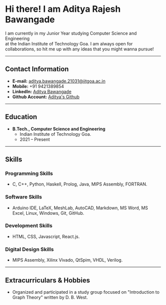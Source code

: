 # Hi there! I am Aditya Rajesh Bawangade

I am currently in my Junior Year studying Computer Science and Engineering  
at the Indian Institute of Technology Goa. I am always open for collaborations, so hit me up with any ideas that you might wanna pursue!

---

## Contact Information
- **E-mail:** aditya.bawangade.21031@iitgoa.ac.in
- **Mobile:** +91 9421389854
- **LinkedIn:** [Aditya Bawangade](https://www.linkedin.com/in/aditya-bawangade-290919223)
- **Github Account:** [Aditya's Github](https://github.com/Aditya-Bawangade)

---

## Education
- **B.Tech., Computer Science and Engineering**
  - Indian Institute of Technology Goa.
  - 2021 – Present

---

## Skills
### Programming Skills
- C, C++, Python, Haskell, Prolog, Java, MIPS Assembly, FORTRAN.

### Software Skills
- Arduino IDE, LaTeX, MeshLab, AutoCAD, Markdown, MS Word, MS Excel, Linux, Windows, Git, GitHub.

### Development Skills
- HTML, CSS, Javascript, React.js.

### Digital Design Skills
- MIPS Assembly, Xilinx Vivado, QtSpim, VHDL, Verilog.

---

## Extracurriculars & Hobbies
- Organized and participated in a study group focused on "Introduction to Graph Theory" written by D. B. West.



